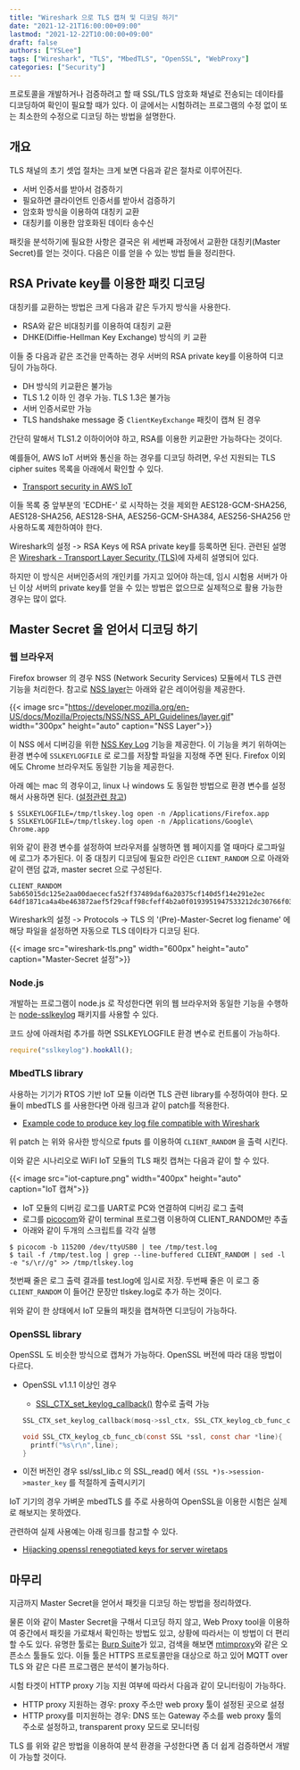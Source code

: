 ```yaml
---
title: "Wireshark 으로 TLS 캡쳐 및 디코딩 하기"
date: "2021-12-21T16:00:00+09:00"
lastmod: "2021-12-22T10:00:00+09:00"
draft: false
authors: ["YSLee"]
tags: ["Wireshark", "TLS", "MbedTLS", "OpenSSL", "WebProxy"]
categories: ["Security"]
---
```


프로토콜을 개발하거나 검증하려고 할 때 SSL/TLS 암호화 채널로 전송되는 데이타를 디코딩하여 확인이 필요할 때가 있다.
이 글에서는 시험하려는 프로그램의 수정 없이 또는 최소한의 수정으로 디코딩 하는 방법을 설명한다.

## 개요

TLS 채널의 초기 셋업 절차는 크게 보면 다음과 같은 절차로 이루어진다.

- 서버 인증서를 받아서 검증하기
- 필요하면 클라이언트 인증서를 받아서 검증하기
- 암호화 방식을 이용하여 대칭키 교환
- 대칭키를 이용한 암호화된 데이타 송수신

패킷을 분석하기에 필요한 사항은 결국은 위 세번째 과정에서 교환한 대칭키(Master Secret)를 얻는 것이다. 다음은 이를 얻을 수 있는 방법 들을 정리한다.

## RSA Private key를 이용한 패킷 디코딩

대칭키를 교환하는 방법은 크게 다음과 같은 두가지 방식을 사용한다.

- RSA와 같은 비대칭키를 이용하여 대칭키 교환
- DHKE(Diffie-Hellman Key Exchange) 방식의 키 교환

이들 중 다음과 같은 조건을 만족하는 경우 서버의 RSA private key를 이용하여 디코딩이 가능하다.

- DH 방식의 키교환은 불가능
- TLS 1.2 이하 인 경우 가능. TLS 1.3은 불가능
- 서버 인증서로만 가능
- TLS handshake message 중 `ClientKeyExchange` 패킷이 캡쳐 된 경우

간단히 말해서 TLS1.2 이하이어야 하고, RSA를 이용한 키교환만 가능하다는 것이다.

예를들어, AWS IoT 서버와 통신을 하는 경우를 디코딩 하려면, 우선 지원되는 TLS cipher suites 목록을 아래에서 확인할 수 있다.

- [Transport security in AWS IoT](https://docs.aws.amazon.com/iot/latest/developerguide/transport-security.html)

이들 목록 중 앞부분의 'ECDHE-' 로 시작하는 것을 제외한 AES128-GCM-SHA256, AES128-SHA256, AES128-SHA, AES256-GCM-SHA384, AES256-SHA256 만 사용하도록 제한하여야 한다.

Wireshark의 설정 -> RSA Keys 에 RSA private key를 등록하면 된다. 관련된 설명은 [Wireshark - Transport Layer Security (TLS)](https://wiki.wireshark.org/TLS)에 자세히 설명되어 있다.

하지만 이 방식은 서버인증서의 개인키를 가지고 있어야 하는데, 임시 시험용 서버가 아닌 이상 서버의 private key를 얻을 수 있는 방법은 없으므로 실제적으로 활용 가능한 경우는 많이 없다.

## Master Secret 을 얻어서 디코딩 하기

### 웹 브라우저

Firefox browser 의 경우 NSS (Network Security Services) 모듈에서 TLS 관련 기능을 처리한다.
참고로 [NSS layer](https://developer.mozilla.org/en-US/docs/Mozilla/Projects/NSS/NSS_API_Guidelines)는 아래와 같은 레이어링을 제공한다.

{{< image src="https://developer.mozilla.org/en-US/docs/Mozilla/Projects/NSS/NSS_API_Guidelines/layer.gif" width="300px" height="auto" caption="NSS Layer">}}

이 NSS 에서 디버깅을 위한 [NSS Key Log](https://developer.mozilla.org/en-US/docs/Mozilla/Projects/NSS/Key_Log_Format) 기능을 제공한다.
이 기능을 켜기 위하여는 환경 변수에 `SSLKEYLOGFILE` 로 로그를 저장할 파일을 지정해 주면 된다. Firefox 이외에도 Chrome 브라우저도 동일한 기능을 제공한다.

아래 예는 mac 의 경우이고, linux 나 windows 도 동일한 방법으로 환경 변수를 설정해서 사용하면 된다. ([설정관련 참고](https://support.f5.com/csp/article/K50557518))

```shell
$ SSLKEYLOGFILE=/tmp/tlskey.log open -n /Applications/Firefox.app
$ SSLKEYLOGFILE=/tmp/tlskey.log open -n /Applications/Google\ Chrome.app
```

위와 같이 환경 변수를 설정하여 브라우저를 실행하면 웹 페이지를 열 때마다 로그파일에 로그가 추가된다. 이 중 대칭키 디코딩에 필요한 라인은 `CLIENT_RANDOM` 으로 아래와 같이 랜덤 값과, master secret 으로 구성된다.

```
CLIENT_RANDOM 5ab65015dc125e2aa00daececfa52ff37489daf6a20375cf140d5f14e291e2ec 64df1871ca4a4be463872aef5f29caff98cfeff4b2a0f0193951947533212dc30766f03b4d202de43f93a265a828e393
```

Wireshark의 설정 -> Protocols -> TLS 의 '(Pre)-Master-Secret log fiename' 에 해당 파일을 설정하면 자동으로 TLS 데이타가 디코딩 된다.

{{< image src="wireshark-tls.png" width="600px" height="auto" caption="Master-Secret 설정">}}

### Node.js

개발하는 프로그램이 node.js 로 작성한다면 위의 웹 브라우저와 동일한 기능을 수행하는 [node-sslkeylog](https://www.npmjs.com/package/sslkeylog) 패키지를 사용할 수 있다.

코드 상에 아래처럼 추가를 하면 SSLKEYLOGFILE 환경 변수로 컨트롤이 가능하다.

```javascript
require("sslkeylog").hookAll();
```

### MbedTLS library

사용하는 기기가 RTOS 기반 IoT 모듈 이라면 TLS 관련 library를 수정하여야 한다. 모듈이 mbedTLS 를 사용한다면 아래 링크과 같이 patch를 적용한다.

- [Example code to produce key log file compatible with Wireshark](https://github.com/Lekensteyn/mbedtls/commit/68aea15)

위 patch 는 위와 유사한 방식으로 fputs 를 이용하여 `CLIENT_RANDOM` 을 출력 시킨다.

이와 같은 시나리오로 WiFI IoT 모듈의 TLS 패킷 캡쳐는 다음과 같이 할 수 있다.

{{< image src="iot-capture.png" width="400px" height="auto" caption="IoT 캡쳐">}}


- IoT 모듈의 디버깅 로그를 UART로 PC와 연결하여 디버깅 로그 출력
- 로그를 [picocom](https://linux.die.net/man/8/picocom)와 같이 terminal 프로그램 이용하여 CLIENT_RANDOM만 추출
- 아래와 같이 두개의 스크립트를 각각 실행

```shell
$ picocom -b 115200 /dev/ttyUSB0 | tee /tmp/test.log
$ tail -f /tmp/test.log | grep --line-buffered CLIENT_RANDOM | sed -l -e "s/\r//g" >> /tmp/tlskey.log
```

첫번째 줄은 로그 출력 결과를 test.log에 임시로 저장. 두번째 줄은 이 로그 중 `CLIENT_RANDOM` 이 들어간 문장만 tlskey.log로 추가 하는 것이다.

위와 같이 한 상태에서 IoT 모듈의 패킷을 캡쳐하면 디코딩이 가능하다.

### OpenSSL library

OpenSSL 도 비슷한 방식으로 캡쳐가 가능하다. OpenSSL 버전에 따라 대응 방법이 다르다.

- OpenSSL v1.1.1 이상인 경우

  - [SSL_CTX_set_keylog_callback()](https://www.openssl.org/docs/man1.1.1/man3/SSL_CTX_set_keylog_callback.html) 함수로 출력 가능

  ```C
  SSL_CTX_set_keylog_callback(mosq->ssl_ctx, SSL_CTX_keylog_cb_func_cb);
  ```

  ```C
  void SSL_CTX_keylog_cb_func_cb(const SSL *ssl, const char *line){
    printf("%s\r\n",line);
  }
  ```

- 이전 버전인 경우 ssl/ssl_lib.c 의 SSL_read() 에서 `(SSL *)s->session->master_key` 를 적절하게 출력시키기

IoT 기기의 경우 가벼운 mbedTLS 를 주로 사용하여 OpenSSL을 이용한 시험은 실제로 해보지는 못하였다.

관련하여 실제 사용예는 아래 링크를 참고할 수 있다.

- [Hijacking openssl renegotiated keys for server wiretaps](https://embeddedinn.xyz/articles/tutorial/hijacking-openssl-renegotiated-keys-for-server-wiretaps/)

## 마무리

지금까지 Master Secret을 얻어서 패킷을 디코딩 하는 방법을 정리하였다.

물론 이와 같이 Master Secret을 구해서 디코딩 하지 않고, Web Proxy tool을 이용하여 중간에서 패킷을 가로채서 확인하는 방법도 있고, 상황에 따라서는 이 방법이 더 편리할 수도 있다.
유명한 툴로는 [Burp Suite](https://portswigger.net/burp)가 있고, 검색을 해보면 [mtimproxy](https://mitmproxy.org)와 같은 오픈소스 툴들도 있다.
이들 툴은 HTTPS 프로토콜만을 대상으로 하고 있어 MQTT over TLS 와 같은 다른 프로그램은 분석이 불가능하다.

시험 타겟이 HTTP proxy 기능 지원 여부에 따라서 다음과 같이 모니터링이 가능하다.

- HTTP proxy 지원하는 경우: proxy 주소만 web proxy 툴이 설정된 곳으로 설정
- HTTP proxy를 미지원하는 경우: DNS 또는 Gateway 주소를 web proxy 툴의 주소로 설정하고, transparent proxy 모드로 모니터링

TLS 를 위와 같은 방법을 이용하여 분석 환경을 구성한다면 좀 더 쉽게 검증하면서 개발이 가능할 것이다.
